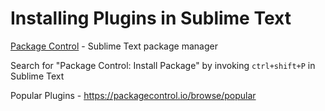 # Installing Plugins in Sublime Text
[Package Control](https://packagecontrol.io/) - Sublime Text package manager

Search for "Package Control: Install Package" by invoking `ctrl+shift+P` in Sublime Text

Popular Plugins - https://packagecontrol.io/browse/popular